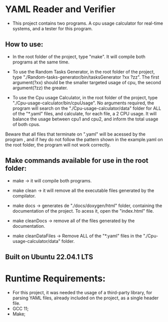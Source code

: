 # YAML Reader and Verifier
- This project contains two programs. A cpu usage calculator for real-time systems, and a tester for this program.



## How to use:
- In the root folder of the project, type "make". It will compile both programs at the same time.

- To use the Random Tasks Generator, in the root folder of the project, type "./Random-tasks-generator/bin/tasksGenerator ?xx ?zz". The first argument(?xx) should be the smaller targeted usage of cpu, the second argument(?zz) the greater.

- To use the Cpu usage Calculator, in the root folder of the project, type "./Cpu-usage-calculator/bin/cpuUsage". No arguments required, the program will search on the "./Cpu-usage-calculator/data" folder for ALL of the "*.yaml" files, and calculate, for each file, a 2 CPU usage. It will balance the usage between cpu1 and cpu2, and inform the total usage of both cpus.

Beware that all files that terminate on ".yaml" will be acessed by the program , and if hey do not follow the pattern shown in the example.yaml on the root folder, the program will not work correctly.

## Make commands available for use in the root folder:
- make -> it will compile both programs.
- make clean -> it will remove all the executable files generated by the compilator.

- make docs -> generates de "./docs/doxygen/html" folder, containing the documentation of the project. To acess it, open the "index.html" file.

- make cleanDocs -> remove all of the files generated by the documentation.

- make cleanDataFiles -> Remove ALL of the "*.yaml" files in the "./Cpu-usage-calculator/data" folder.



## Built on Ubuntu 22.04.1 LTS

# Runtime Requirements:
- For this project, it was needed the usage of a third-party library, for parsing YAML files, already included on the project, as a single header file.
- GCC 11;
- Make;

